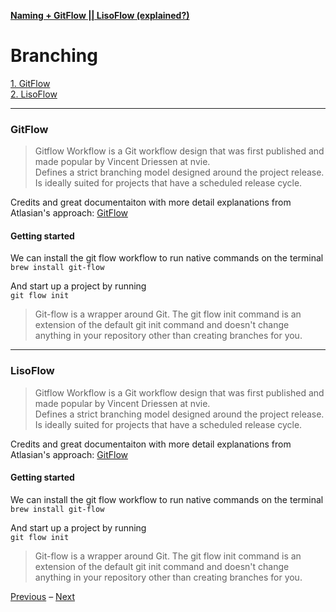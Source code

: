 [**Naming + GitFlow || LisoFlow (explained?)**](./readme.md)

# Branching

[1. GitFlow](###gitflow)  
[2. LisoFlow](###lisoflow)  
___
  
### GitFlow
> Gitflow Workflow is a Git workflow design that was first published and made popular by Vincent Driessen at nvie.  
> Defines a strict branching model designed around the project release.  
> Is ideally suited for projects that have a scheduled release cycle.

Credits and great documentaiton with more detail explanations from Atlasian's approach: [GitFlow](https://www.atlassian.com/git/tutorials/comparing-workflows/gitflow-workflow)  

#### Getting started  
We can install the git flow workflow to run native commands on the terminal  
`brew install git-flow`

And start up a project by running  
`git flow init`  
> Git-flow is a wrapper around Git. The git flow init command is an extension of the default git init command and doesn't change anything in your repository other than creating branches for you.

___

### LisoFlow   
> Gitflow Workflow is a Git workflow design that was first published and made popular by Vincent Driessen at nvie.  
> Defines a strict branching model designed around the project release.  
> Is ideally suited for projects that have a scheduled release cycle.

Credits and great documentaiton with more detail explanations from Atlasian's approach: [GitFlow](https://www.atlassian.com/git/tutorials/comparing-workflows/gitflow-workflow)  

#### Getting started  
We can install the git flow workflow to run native commands on the terminal  
`brew install git-flow`

And start up a project by running  
`git flow init`  
> Git-flow is a wrapper around Git. The git flow init command is an extension of the default git init command and doesn't change anything in your repository other than creating branches for you.



[Previous](./naming.md) – [Next](./conclusion.md)